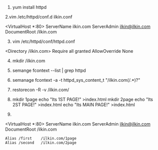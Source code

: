 1. yum install httpd

2.vim /etc/httpd/conf.d ilkin.conf

<VirtualHost *:80>
    ServerName ilkin.com
    ServerAdmin ilkin@ilkin.com
    DocumentRoot /ilkin.com
</VirtualHost>

3. vim /etc/httpd/conf/httpd.conf

<Directory /ilkin.com>
  Require all granted
  AllowOverride None
</Directory>

4. mkdir /ilkin.com

5. semange fcontext --list | grep httpd

6. semanage fcontext -a -t httpd_sys_content_t "/ilkin.com(/.*)?"

7. restorecon -R -v /ilkin.com/

8. mkdir 1page   echo "Its 1ST PAGE!" >index.html
   mkdir 2page   echo "Its 2ST PAGE!" >index.html
   echo "Its MAIN PAGE!" >index.html

9. 
<VirtualHost *:80>
    ServerName ilkin.com
    ServerAdmin ilkin@ilkin.com
    DocumentRoot /ilkin.com

    Alias /first    /ilkin.com/1page
    Alias /second   /ilkin.com/2page

</VirtualHost>

 
